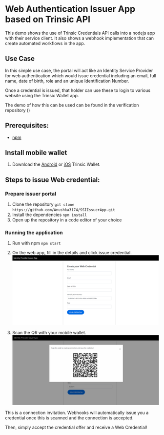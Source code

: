 # Web Authentication Issuer App based on Trinsic API
This demo shows the use of Trinsic Credentials API calls into a nodejs app with their service client.
It also shows a webhook implementation that can create automated workflows in the app.

## Use Case
In this simple use case, the portal will act like an Identity Service Provider for web authentication which would issue credential including an email, full name, date of birth, role and an unique Identification Number.

Once a credential is issued, that holder can use these to login to various website  using the Trinsic Wallet app.

The demo of how this can be used can be found in the verification repository ()

## Prerequisites:
- [npm](https://www.npmjs.com/get-npm)

## Install mobile wallet

1. Download the [Android](https://play.google.com/store/apps/details?id=id.streetcred.apps.mobile) or [iOS](https://apps.apple.com/us/app/trinsic-wallet/id1475160728) Trinsic Wallet.

## Steps to issue Web credential:

### Prepare issuer portal
1. Clone the repository
`git clone https://github.com/Anushka3174/SSIIssuerApp.git`
3. Install the dependencies
`npm install`
4. Open up the repository in a code editor of your choice

### Running the application

1. Run with npm
`npm start`
2. On the web app, fill in the details and click issue credential.
![credential view](assets/IssuerStep1.png)

4. Scan the QR with your mobile wallet.
![qr code view](assets/IssuerStep2.png)

This is a connection invitation.
Webhooks will automatically issue you a credential once this is scanned and the connection is accepted.

Then, simply accept the credential offer and receive a Web Credential!


